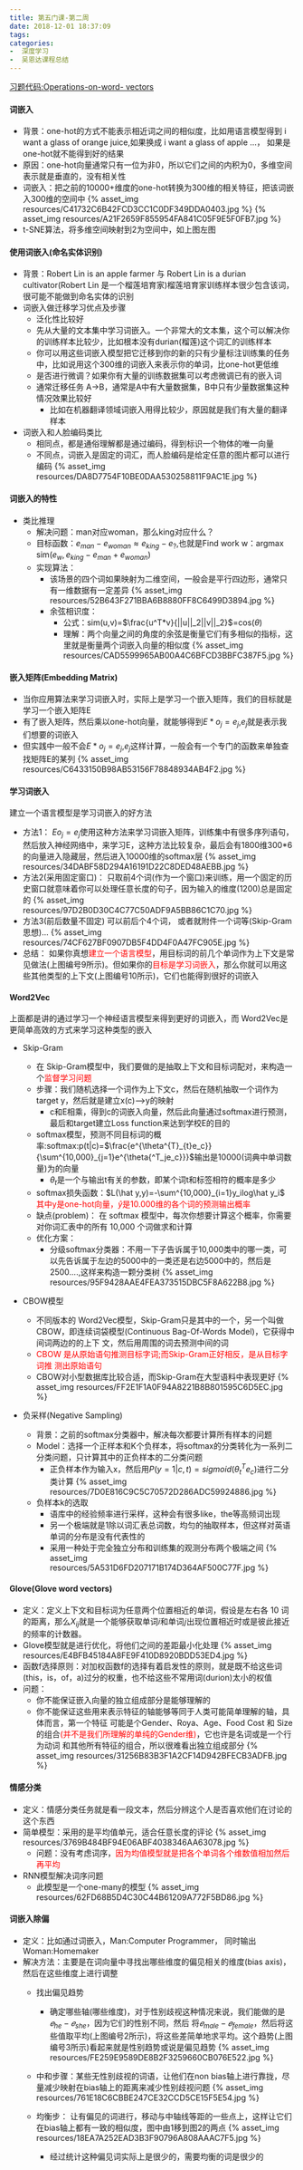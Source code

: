 ```yaml
---
title: 第五门课-第二周
date: 2018-12-01 18:37:09
tags: 
categories: 
-  深度学习
-  吴恩达课程总结
---
```


[习题代码:Operations-on-word- vectors](https://github.com/yuancl/dl-algorithm/tree/master/5-RecurrentNeuralNetworks/Week2)

#### 词嵌入
- 背景：one-hot的方式不能表示相近词之间的相似度，比如用语言模型得到 i want a glass of orange juice,如果换成 i want a glass of apple ...，  如果是one-hot就不能得到好的结果
- 原因：one-hot向量通常只有一位为非0，所以它们之间的内积为0，多维空间表示就是垂直的，没有相关性
- 词嵌入：把之前的10000+维度的one-hot转换为300维的相关特征，把该词嵌入300维的空间中
  {% asset_img resources/C41732C6B42FCD3CC1C0DF349DDA0403.jpg %}
  {% asset_img resources/A21F2659F855954FA841C05F9E5F0FB7.jpg %}
- t-SNE算法，将多维空间映射到2为空间中，如上图左图


#### 使用词嵌入(命名实体识别)
- 背景：Robert Lin is an apple farmer 与 Robert Lin is a durian cultivator(Robert Lin 是一个榴莲培育家)榴莲培育家训练样本很少包含该词，很可能不能做到命名实体的识别
- 词嵌入做迁移学习优点及步骤
  - 泛化性比较好
  - 先从大量的文本集中学习词嵌入。一个非常大的文本集，这个可以解决你的训练样本比较少，比如根本没有durian(榴莲)这个词汇的训练样本
  - 你可以用这些词嵌入模型把它迁移到你的新的只有少量标注训练集的任务中，比如说用这个300维的词嵌入来表示你的单词，比one-hot更低维
  - 是否进行微调？如果你有大量的训练数据集可以考虑微调已有的嵌入词
  - 通常迁移任务 A->B，通常是A中有大量数据集，B中只有少量数据集这种情况效果比较好
    - 比如在机器翻译领域词嵌入用得比较少，原因就是我们有大量的翻译样本
- 词嵌入和人脸编码类比
  - 相同点，都是通俗理解都是通过编码，得到标识一个物体的唯一向量
  - 不同点，词嵌入是固定的词汇，而人脸编码是给定任意的图片都可以进行编码
  {% asset_img resources/DA8D7754F10BE0DAA530258811F9AC1E.jpg %}

#### 词嵌入的特性
- 类比推理
  - 解决问题：man对应woman，那么king对应什么？
  - 目标函数：$e_{man}-e_{woman}\approx e_{king}-e_?$,也就是Find work w：argmax sim($e_w, e_{king}-e_{man}+e_{woman}$)
  - 实现算法：
    - 该场景的四个词如果映射为二维空间，一般会是平行四边形，通常只有一维数据有一定差异
    {% asset_img resources/52B643F271BBA6B8880FF8C6499D3894.jpg %}
    - 余弦相识度：
      - 公式：sim(u,v)=$\frac{u^T*v}{||u||_2||v||_2}$=cos($\theta$)
      - 理解：两个向量之间的角度的余弦是衡量它们有多相似的指标，这里就是衡量两个词嵌入向量的相似度
      {% asset_img resources/CAD5599965AB00A4C6BFCD3BBFC387F5.jpg %}
      
#### 嵌入矩阵(Embedding Matrix)
- 当你应用算法来学习词嵌入时，实际上是学习一个嵌入矩阵，我们的目标就是学习一个嵌入矩阵E
- 有了嵌入矩阵，然后乘以one-hot向量，就能够得到$E*o_j=e_j$,$e_j$就是表示我们想要的词嵌入
- 但实践中一般不会$E*o_j=e_j$,$e_j$这样计算，一般会有一个专门的函数来单独查找矩阵E的某列
  {% asset_img resources/C6433150B98AB53156F78848934AB4F2.jpg %}

#### 学习词嵌入
建立一个语言模型是学习词嵌入的好方法
- 方法1：
  $Eo_j=e_j$使用这种方法来学习词嵌入矩阵，训练集中有很多序列语句，然后放入神经网络中，来学习E，这种方法比较复杂，最后会有1800维300*6的向量进入隐藏层，然后进入10000维的softmax层
  {% asset_img resources/34DABF58D294A16191D22C8DED48AEBB.jpg %}
- 方法2(采用固定窗口)：
  只取前4个词(作为一个窗口)来训练，用一个固定的历史窗口就意味着你可以处理任意长度的句子，因为输入的维度(1200)总是固定的
  {% asset_img resources/97D2B0D30C4C77C50ADF9A5BB86C1C70.jpg %}
- 方法3(前后数量不固定)
  可以前后个4个词，
  或者就附件一个词等(Skip-Gram思想)...
  {% asset_img resources/74CF627BF0907DB5F4DD4F0A47FC905E.jpg %}
- 总结：
  如果你真想<font color='red'>建立一个语言模型</font>，用目标词的前几个单词作为上下文是常见做法(上图编号9所示)。但如果你的<font color='red'>目标是学习词嵌入</font>，那么你就可以用这些其他类型的上下文(上图编号10所示)，它们也能得到很好的词嵌入

#### Word2Vec
上面都是讲的通过学习一个神经语言模型来得到更好的词嵌入，而
Word2Vec是更简单高效的方式来学习这种类型的嵌入
- Skip-Gram
  - 在 Skip-Gram模型中，我们要做的是抽取上下文和目标词配对，来构造一个<font color='red'>监督学习问题</font>
  - 步骤：我们随机选择一个词作为上下文c，然后在随机抽取一个词作为target y，然后就是建立x(c)-->y的映射
    - c和E相乘，得到c的词嵌入向量，然后此向量通过softmax进行预测，最后和target建立Loss function来达到学校E的目的
  - softmax模型，预测不同目标词的概率:softmax:p(t|c)=$\frac{e^{\theta^{T}_{t}e_c}}{\sum^{10,000}_{j=1}e^{\theta{^T_je_c}}}$输出是10000(词典中单词数量)为的向量
    - $\theta_t$是一个与输出t有关的参数，即某个词t和标签相符的概率是多少
  - softmax损失函数：$L(\hat y,y)=-\sum^{10,000}_{i=1}y_ilog\hat y_i$ <font color='red'>其中y是one-hot向量，$\hat y$是10.000维的各个词的预测输出概率</font>
  - 缺点(problem)：
    在 softmax 模型中，每次你想要计算这个概率，你需要对你词汇表中的所有 10,000 个词做求和计算
  - 优化方案：
    - 分级softmax分类器：不用一下子告诉属于10,000类中的哪一类，可以先告诉属于左边的5000中的一类还是右边5000中的，然后是2500....,这样来构造一颗分类树
    {% asset_img resources/95F9428AAE4FEA373515DBC5F8A622B8.jpg %}

- CBOW模型
  - 不同版本的 Word2Vec模型，Skip-Gram只是其中的一个，另一个叫做 CBOW，即连续词袋模型(Continuous Bag-Of-Words Model)，它获得中间词两边的的上下 文，然后用周围的词去预测中间的词
  - <font color='red'>CBOW 是从原始语句推测目标字词;而Skip-Gram正好相反，是从目标字词推 测出原始语句</font>
  - CBOW对小型数据库比较合适，而Skip-Gram在大型语料中表现更好
  {% asset_img resources/FF2E1F1A0F94A8221B8B801595C6D5EC.jpg %}

- 负采样(Negative Sampling)
  - 背景：之前的softmax分类器中，解决每次都要计算所有样本的问题
  - Model：选择一个正样本和K个负样本，将softmax的分类转化为一系列二分类问题，只计算其中的正负样本的二分类问题
    - 正负样本作为输入x，然后用$P(y=1|c,t)=sigmoid(\theta^T_te_c)$进行二分类计算
    {% asset_img resources/7D0E816C9C5C70572D286ADC59924886.jpg %}
  - 负样本k的选取
    - 语库中的经验频率进行采样，这种会有很多like，the等高频词出现
    - 另一个极端就是1除以词汇表总词数，均匀的抽取样本，但这样对英语单词的分布是没有代表性的
    - 采用一种处于完全独立分布和训练集的观测分布两个极端之间
    {% asset_img resources/5A531D6FD207171B174D364AF500C77F.jpg %}

#### Glove(Glove word vectors)
- 定义：定义上下文和目标词为任意两个位置相近的单词，假设是左右各 10 词的距离，那么$X_{ij}$就是一个能够获取单词𝑖和单词𝑗出现位置相近时或是彼此接近的频率的计数器。
- Glove模型就是进行优化，将他们之间的差距最小化处理
  {% asset_img resources/E4BFB45184A8FE9F410D8920BDD53ED4.jpg %}
- 函数f选择原则：对加权函数f的选择有着启发性的原则，就是既不给这些词(this，is，of，a)过分的权重，也不给这些不常用词(durion)太小的权值
- 问题：
  - 你不能保证嵌入向量的独立组成部分是能够理解的
  - 你不能保证这些用来表示特征的轴能够等同于人类可能简单理解的轴，具体而言，第一个特征 可能是个Gender、Roya、Age、Food Cost 和 Size的组合<font color='red'>(并不是我们所理解的单纯的Gender维)</font>，它也许是名词或是一个行为动词 和其他所有特征的组合，所以很难看出独立组成部分
  {% asset_img resources/31256B83B3F1A2CF14D942BFECB3ADFB.jpg %}

#### 情感分类
- 定义：情感分类任务就是看一段文本，然后分辨这个人是否喜欢他们在讨论的这个东西
- 简单模型：采用的是平均值单元，适合任意长度的评论
  {% asset_img resources/3769B484BF94E06ABF4038346AA63078.jpg %}
  - 问题：没有考虑词序，<font color='red'>因为均值模型就是把各个单词各个维数值相加然后再平均</font>
- RNN模型解决词序问题 
  - 此模型是一个one-many的模型
  {% asset_img resources/62FD68B5D4C30C44B61209A772F5BD86.jpg %}

#### 词嵌入除偏
- 定义：比如通过词嵌入，Man:Computer Programmer， 同时输出 Woman:Homemaker
- 解决方法：主要是在词向量中寻找出哪些维度的偏见相关的维度(bias axis)，然后在这些维度上进行调整
  - 找出偏见趋势
    - 确定哪些轴(哪些维度)，对于性别歧视这种情况来说，我们能做的是$𝑒_{he} − 𝑒_{she}$，因为它们的性别不同，然后 将$𝑒_{male} − 𝑒_{female}$，然后将这些值取平均(上图编号2所示)，将这些差简单地求平均。这个趋势(上图编号3所示)看起来就是性别趋势或说是偏见趋势
    {% asset_img resources/FE259E9589DE8B2F3259660CB076E522.jpg %}
  - 中和步骤：某些无性别歧视的词语，让他们在non bias轴上进行靠拢，尽量减少映射在bias轴上的距离来减少性别歧视问题
    {% asset_img resources/761E18C6CBBE247CE32CCD5CE15F5E54.jpg %}

  - 均衡步：
    让有偏见的词进行，移动与中轴线等距的一些点上，这样让它们在bias轴上都有一致的相似度，图中由1移到图2的两点
    {% asset_img resources/18EA7A252EAD3B3F90796A808AAAC7F5.jpg %}
    - 经过统计这种偏见词实际上是很少的，需要均衡的词是很少的
